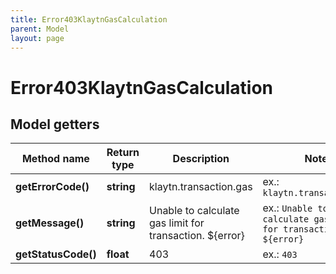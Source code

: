 ```yaml
---
title: Error403KlaytnGasCalculation
parent: Model
layout: page
---
```


# Error403KlaytnGasCalculation

## Model getters

Method name | Return type | Description | Notes
------------ | ------------- | ------------- | -------------
**getErrorCode()** | **string** | klaytn.transaction.gas | ex.: `klaytn.transaction.gas`
**getMessage()** | **string** | Unable to calculate gas limit for transaction. ${error} | ex.: `Unable to calculate gas limit for transaction. ${error}`
**getStatusCode()** | **float** | 403 | ex.: `403`


